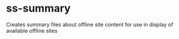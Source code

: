 # ss-summary
Creates summary files about offline site content for use in display of available offline sites
